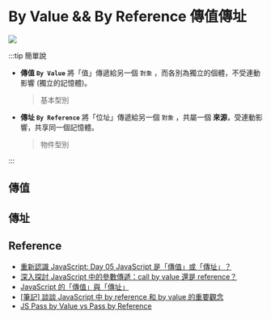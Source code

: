 # By Value && By Reference 傳值傳址

![](/Javascript/img/by-value-by-reference.gif)

:::tip 簡單說

- **傳值 `By Value`** 將「值」傳遞給另一個 `對象` ，而各別為獨立的個體，不受連動影響 (獨立的記憶體)。
  > 基本型別
- **傳址 `By Reference`** 將「位址」傳遞給另一個 `對象` ，共屬一個 **來源**，受連動影響，共享同一個記憶體。
  > 物件型別

:::

## 傳值

## 傳址

## Reference

- [重新認識 JavaScript: Day 05 JavaScript 是「傳值」或「傳址」？](https://ithelp.ithome.com.tw/articles/10191057)
- [深入探討 JavaScript 中的參數傳遞：call by value 還是 reference？](https://blog.techbridge.cc/2018/06/23/javascript-call-by-value-or-reference/)
- [JavaScript 的「傳值」與「傳址」
  ](https://hackmd.io/@chupai/B13YRDJJB)
- [[筆記] 談談 JavaScript 中 by reference 和 by value 的重要觀念](https://pjchender.blogspot.com/2016/03/javascriptby-referenceby-value.html)
- [JS Pass by Value vs Pass by Reference](https://medium.com/@jordanmmartin/js-pass-by-value-vs-pass-by-reference-5a8c9ebf4d14)
